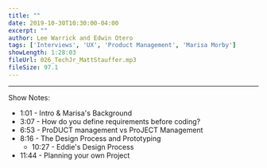 ```yaml
---
title: ""
date: 2019-10-30T10:30:00-04:00
excerpt: ""
author: Lee Warrick and Edwin Otero
tags: ['Interviews', 'UX', 'Product Management', 'Marisa Morby']
showLength: 1:28:03
fileUrl: 026_TechJr_MattStauffer.mp3
fileSize: 97.1
---
```


---

Show Notes:

* 1:01 - Intro & Marisa's Background
* 3:07 - How do you define requirements before coding?
* 6:53 - ProDUCT management vs ProJECT Management
* 8:16 - The Design Process and Prototyping
  * 10:27 - Eddie's Design Process
* 11:44 - Planning your own Project
